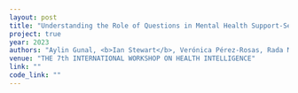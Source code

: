 ```yaml
---
layout: post
title: "Understanding the Role of Questions in Mental Health Support-Seeking Forums"
project: true
year: 2023
authors: "Aylin Gunal, <b>Ian Stewart</b>, Verónica Pérez-Rosas, Rada Mihalcea" 
venue: "THE 7th INTERNATIONAL WORKSHOP ON HEALTH INTELLIGENCE" 
link: ""
code_link: ""
---
```

